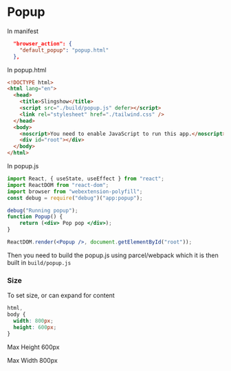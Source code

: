 # Popup

In manifest

```json
  "browser_action": {
    "default_popup": "popup.html"
  },
```

In popup.html

```html
<!DOCTYPE html>
<html lang="en">
  <head>
    <title>Slingshow</title>
    <script src="./build/popup.js" defer></script>
    <link rel="stylesheet" href="./tailwind.css" />
  </head>
  <body>
    <noscript>You need to enable JavaScript to run this app.</noscript>
    <div id="root"></div>
  </body>
</html>
```

In popup.js

```jsx
import React, { useState, useEffect } from "react";
import ReactDOM from "react-dom";
import browser from "webextension-polyfill";
const debug = require("debug")("app:popup");

debug("Running popup");
function Popup() {
 	return (<div> Pop pop </div>);
}

ReactDOM.render(<Popup />, document.getElementById("root"));
```

Then you need to build the popup.js using parcel/webpack which it is then built in `build/popup.js`

### Size

To set size, or can expand for content

```css
html,
body {
  width: 800px;
  height: 600px;
}
```

Max Height 600px

Max Width 800px
